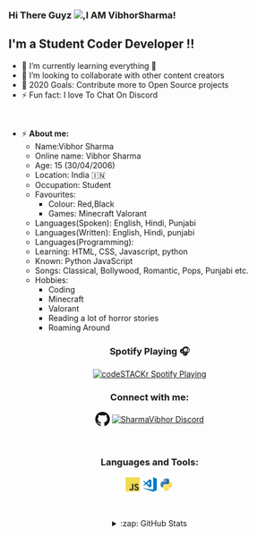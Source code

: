 ### Hi There Guyz <img src="https://media.giphy.com/media/hvRJCLFzcasrR4ia7z/giphy.gif" width="25px">,I AM VibhorSharma!
<div align="center">
  
</div> 


## I'm a Student Coder Developer !!

- 🌱 I’m currently learning everything 🤣
- 👯 I’m looking to collaborate with other content creators
- 🥅 2020 Goals: Contribute more to Open Source projects
- ⚡ Fun fact: I love To Chat On Discord

<br />
  
  
  
  - ⚡ **About me:** 
    - Name:Vibhor Sharma
    - Online name: Vibhor Sharma
    - Age: 15 (30/04/2006)
    - Location: India  🇮🇳 
    - Occupation: Student
    - Favourites:
      - Colour: Red,Black
      - Games: Minecraft Valorant 
    - Languages(Spoken): English, Hindi, Punjabi
    - Languages(Written): English, Hindi, punjabi
    - Languages(Programming):
     - Learning: HTML, CSS, Javascript, python
     - Known: Python JavaScript
    - Songs: Classical, Bollywood, Romantic, Pops, Punjabi etc.
    - Hobbies:
      - Coding
      - Minecraft
      - Valorant
      - Reading a lot of horror stories
      - Roaming Around
  
  
<div align="center">
  
### Spotify Playing 🎧


[<img src="https://now-playing-codestackr.vercel.app/api/spotify-playing" alt="codeSTACKr Spotify Playing" width="350" />](https://open.spotify.com/user/r6i91ofx3w6x6yyxjwxy1hk1x)




### Connect with me:

[<img align="center" alt="GitHub" width="26px" src="https://raw.githubusercontent.com/github/explore/78df643247d429f6cc873026c0622819ad797942/topics/github/github.png" />][Github]
[<img align="center" alt="SharmaVibhor Discord" width="22px" src="https://img.icons8.com/dusk/50/000000/discord-logo.png" />][discord]

<br />

### Languages and Tools:

[<img align="center" alt="JavaScript" width="26px" src="https://raw.githubusercontent.com/devicons/devicon/master/icons/javascript/javascript-original.svg" />][js]
[<img align="center" alt="Visual Studio Code" width="26px" src="https://raw.githubusercontent.com/github/explore/80688e429a7d4ef2fca1e82350fe8e3517d3494d/topics/visual-studio-code/visual-studio-code.png" />][VSC]
[<img align="center" alt="Visual Studio Code" width="26px" src="https://raw.githubusercontent.com/devicons/devicon/master/icons/python/python-original.svg" />][Py]




<br />
<br />


<details>
  <summary>:zap: GitHub Stats</summary>

  <img align="left" alt="VibhorSharma GitHub Stats" src="https://github-readme-stats.vercel.app/api?username=VibhorSharma&theme=bear&include_all_commits=true&show_icons=true&count_private=true&show_owner=true" />

</details>

</div>

[discord]: https://discordapp.com/users/736917095211728951
[js]: https://developer.mozilla.org/en-US/docs/Web/JavaScript
[Github]: https://github.com/VibhorSharma199/VibhorSharma199
[VSC]: http://vsCodeHero.com
[Py]: https://python.org
